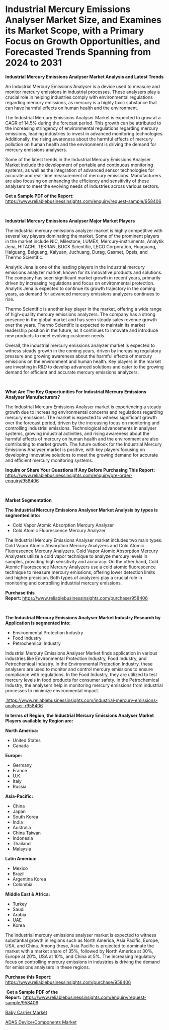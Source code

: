 <p><h1>Industrial Mercury Emissions Analyser Market Size, and Examines its Market Scope, with a Primary Focus on Growth Opportunities, and Forecasted Trends Spanning from 2024 to 2031</h1></p><p><strong>Industrial Mercury Emissions Analyser Market Analysis and Latest Trends</strong></p>
<p><p>An Industrial Mercury Emissions Analyser is a device used to measure and monitor mercury emissions in industrial processes. These analysers play a crucial role in helping industries comply with environmental regulations regarding mercury emissions, as mercury is a highly toxic substance that can have harmful effects on human health and the environment.</p><p>The Industrial Mercury Emissions Analyser Market is expected to grow at a CAGR of 14.5% during the forecast period. This growth can be attributed to the increasing stringency of environmental regulations regarding mercury emissions, leading industries to invest in advanced monitoring technologies. Additionally, the rising awareness about the harmful effects of mercury pollution on human health and the environment is driving the demand for mercury emissions analysers.</p><p>Some of the latest trends in the Industrial Mercury Emissions Analyser Market include the development of portable and continuous monitoring systems, as well as the integration of advanced sensor technologies for accurate and real-time measurement of mercury emissions. Manufacturers are also focusing on enhancing the efficiency and sensitivity of these analysers to meet the evolving needs of industries across various sectors.</p></p>
<p><strong>Get a Sample PDF of the Report:&nbsp;</strong> <a href="https://www.reliablebusinessinsights.com/enquiry/request-sample/958406">https://www.reliablebusinessinsights.com/enquiry/request-sample/958406</a></p>
<p>&nbsp;</p>
<p><strong>Industrial Mercury Emissions Analyser Major Market Players</strong></p>
<p><p>The industrial mercury emissions analyzer market is highly competitive with several key players dominating the market. Some of the prominent players in the market include NIC, Milestone, LUMEX, Mercury-instruments, Analytik Jena, HITACHI, TEKRAN, BUCK Scientific, LECO Corporation, Huaguang, Haiguang, Beiguang, Kaiyuan, Juchuang, Durag, Gasmet, Opsis, and Thermo Scientific.</p><p>Analytik Jena is one of the leading players in the industrial mercury emissions analyzer market, known for its innovative products and solutions. The company has seen significant market growth in recent years, primarily driven by increasing regulations and focus on environmental protection. Analytik Jena is expected to continue its growth trajectory in the coming years, as demand for advanced mercury emissions analyzers continues to rise.</p><p>Thermo Scientific is another key player in the market, offering a wide range of high-quality mercury emissions analyzers. The company has a strong presence in the global market and has seen steady sales revenue growth over the years. Thermo Scientific is expected to maintain its market leadership position in the future, as it continues to innovate and introduce new products to meet evolving customer needs.</p><p>Overall, the industrial mercury emissions analyzer market is expected to witness steady growth in the coming years, driven by increasing regulatory pressure and growing awareness about the harmful effects of mercury emissions on the environment and human health. Key players in the market are investing in R&D to develop advanced solutions and cater to the growing demand for efficient and accurate mercury emissions analyzers.</p></p>
<p>&nbsp;</p>
<p><strong>What Are The Key Opportunities For Industrial Mercury Emissions Analyser Manufacturers?</strong></p>
<p><p>The Industrial Mercury Emissions Analyser market is experiencing a steady growth due to increasing environmental concerns and regulations regarding mercury emissions. The market is expected to witness significant growth over the forecast period, driven by the increasing focus on monitoring and controlling industrial emissions. Technological advancements in analyser systems, growing industrial activities, and rising awareness about the harmful effects of mercury on human health and the environment are also contributing to market growth. The future outlook for the Industrial Mercury Emissions Analyser market is positive, with key players focusing on developing innovative solutions to meet the growing demand for accurate and efficient mercury monitoring systems.</p></p>
<p><strong>Inquire or Share Your Questions If Any Before Purchasing This Report:</strong> <a href="https://www.reliablebusinessinsights.com/enquiry/pre-order-enquiry/958406">https://www.reliablebusinessinsights.com/enquiry/pre-order-enquiry/958406</a></p>
<p>&nbsp;</p>
<p><strong>Market Segmentation</strong></p>
<p><strong>The Industrial Mercury Emissions Analyser Market Analysis by types is segmented into:</strong></p>
<p><ul><li>Cold Vapor Atomic Absorption Mercury Analyzer</li><li>Cold Atomic Fluorescence Mercury Analyzer</li></ul></p>
<p><p>The Industrial Mercury Emissions Analyser market includes two main types: Cold Vapor Atomic Absorption Mercury Analyzers and Cold Atomic Fluorescence Mercury Analyzers. Cold Vapor Atomic Absorption Mercury Analyzers utilize a cold vapor technique to analyze mercury levels in samples, providing high sensitivity and accuracy. On the other hand, Cold Atomic Fluorescence Mercury Analyzers use a cold atomic fluorescence technique to measure mercury emissions, offering lower detection limits and higher precision. Both types of analyzers play a crucial role in monitoring and controlling industrial mercury emissions.</p></p>
<p><strong>Purchase this Report:&nbsp;</strong><a href="https://www.reliablebusinessinsights.com/purchase/958406">https://www.reliablebusinessinsights.com/purchase/958406</a></p>
<p>&nbsp;</p>
<p><strong>The Industrial Mercury Emissions Analyser Market Industry Research by Application is segmented into:</strong></p>
<p><ul><li>Environmental Protection Industry</li><li>Food Industry</li><li>Petrochemical Industry</li></ul></p>
<p><p>Industrial Mercury Emissions Analyser Market finds application in various industries like Environmental Protection Industry, Food Industry, and Petrochemical Industry. In the Environmental Protection Industry, these analysers are used to monitor and control mercury emissions to ensure compliance with regulations. In the Food Industry, they are utilized to test mercury levels in food products for consumer safety. In the Petrochemical Industry, the analysers help in monitoring mercury emissions from industrial processes to minimize environmental impact.</p></p>
<p><a href="https://www.reliablebusinessinsights.com/industrial-mercury-emissions-analyser-r958406">&nbsp;https://www.reliablebusinessinsights.com/industrial-mercury-emissions-analyser-r958406</a></p>
<p><strong>In terms of Region, the Industrial Mercury Emissions Analyser Market Players available by Region are:</strong></p>
<p>
    <p> <strong> North America: </strong>
        <ul>
            <li>United States</li>
            <li>Canada</li>
        </ul>
        </p> 
    <p> <strong> Europe: </strong>
        <ul>
            <li>Germany</li>
            <li>France</li>
            <li>U.K.</li>
            <li>Italy</li>
            <li>Russia</li>
        </ul>
        </p> 
    <p> <strong> Asia-Pacific: </strong>
        <ul>
            <li>China</li>
            <li>Japan</li>
            <li>South Korea</li>
            <li>India</li>
            <li>Australia</li>
            <li>China Taiwan</li>
            <li>Indonesia</li>
            <li>Thailand</li>
            <li>Malaysia</li>
        </ul>
        </p> 
    <p> <strong> Latin America: </strong>
        <ul>
            <li>Mexico</li>
            <li>Brazil</li>
            <li>Argentina Korea</li>
            <li>Colombia</li>
        </ul>
        </p> 
    <p> <strong> Middle East & Africa: </strong>
        <ul>
            <li>Turkey</li>
            <li>Saudi</li>
            <li>Arabia</li>
            <li>UAE</li>
            <li>Korea</li>
        </ul>
    </p>
    </p>
<p><p>The industrial mercury emissions analyser market is expected to witness substantial growth in regions such as North America, Asia Pacific, Europe, USA, and China. Among these, Asia Pacific is projected to dominate the market with a market share of 35%, followed by North America at 30%, Europe at 20%, USA at 10%, and China at 5%. The increasing regulatory focus on controlling mercury emissions in industries is driving the demand for emissions analysers in these regions.</p></p>
<p><strong>Purchase this Report: </strong><a href="https://www.reliablebusinessinsights.com/purchase/958406">https://www.reliablebusinessinsights.com/purchase/958406</a></p>
<p>&nbsp;<strong>Get a Sample PDF of the Report:&nbsp;&nbsp;</strong><a href="https://www.reliablebusinessinsights.com/enquiry/request-sample/958406">https://www.reliablebusinessinsights.com/enquiry/request-sample/958406</a></p>
<p><strong></strong></p>
<p><p><a href="https://issuu.com/reportprime-2/docs/baby-carrier-market-size-2030.pptx_8d011c29524f72">Baby Carrier Market</a></p><p><a href="https://github.com/arionmp/Market-Research-Report-List-5/blob/main/adas-devicecomponents-market.md">ADAS Device/Components Market</a></p></p>
